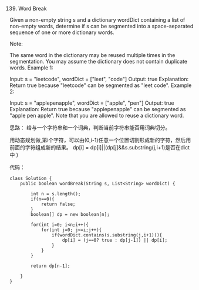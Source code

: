 139. Word Break



Given a non-empty string s and a dictionary wordDict containing a list of non-empty words, determine if s can be segmented into a space-separated sequence of one or more dictionary words.

Note:

The same word in the dictionary may be reused multiple times in the segmentation.
You may assume the dictionary does not contain duplicate words.
Example 1:

Input: s = "leetcode", wordDict = ["leet", "code"]
Output: true
Explanation: Return true because "leetcode" can be segmented as "leet code".
Example 2:

Input: s = "applepenapple", wordDict = ["apple", "pen"]
Output: true
Explanation: Return true because "applepenapple" can be segmented as "apple pen apple".
             Note that you are allowed to reuse a dictionary word.


思路：
给与一个字符串和一个词典，判断当前字符串能否用词典切分。

用动态规划做,第i个字符，可以由(0,i-1)任意一个位置切割形成新的字符，然后用前面的字符组成新的结果。
dp[i] = dp[i]||(dp[j]&&s.substring(j,i+1)是否在dict中 )

代码：
```
class Solution {
    public boolean wordBreak(String s, List<String> wordDict) {
        
        int n = s.length();
        if(n==0){
            return false;
        }
        boolean[] dp = new boolean[n];
        
        for(int i=0; i<n;i++){
            for(int j=0; j<=i;j++){
                if(wordDict.contains(s.substring(j,i+1))){
                    dp[i] = (j==0? true : dp[j-1]) || dp[i];
                }
            }
        }
        
        return dp[n-1];
        
    }
}

```

